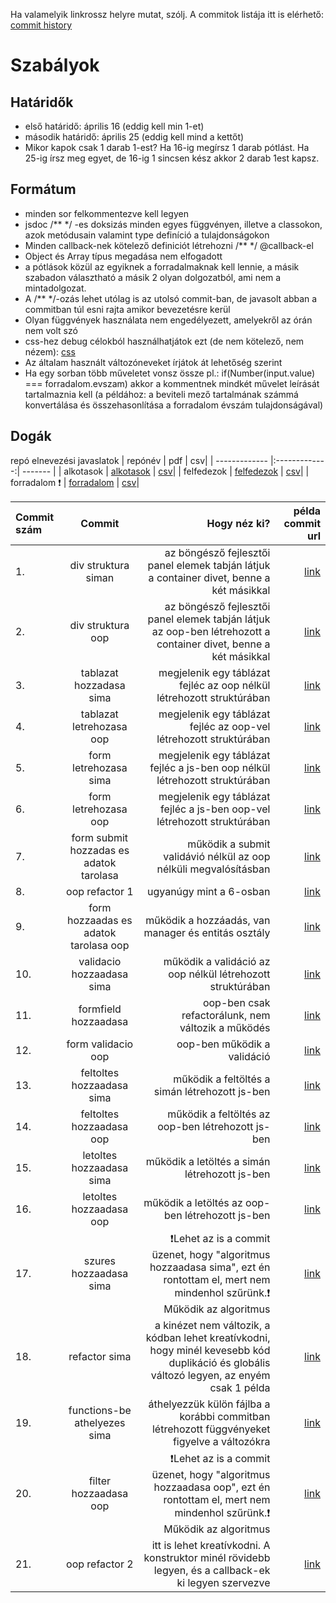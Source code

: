 Ha valamelyik linkrossz helyre mutat, szólj. A commitok listája itt is elérhető:
[commit history](https://github.com/gomszab/jav_ref2/commits/main/)

# Szabályok
## Határidők
- első határidő: április 16 (eddig kell min 1-et)
- második határidő: április 25 (eddig kell mind a kettőt)
- Mikor kapok csak 1 darab 1-est? Ha 16-ig megírsz 1 darab pótlást. Ha 25-ig írsz meg egyet, de 16-ig 1 sincsen kész akkor 2 darab 1est kapsz.

## Formátum
- minden sor felkommentezve kell legyen
- jsdoc /** */ -es doksizás minden egyes függvényen, illetve a classokon, azok metódusain valamint type definíció a tulajdonságokon
- Minden callback-nek kötelező definiciót létrehozni /** */ @callback-el
- Object és Array típus megadása nem elfogadott
- a pótlások közül az egyiknek a forradalmaknak kell lennie, a másik szabadon választható a másik 2 olyan dolgozatból, ami nem a mintadolgozat.
- A /** */-ozás lehet utólag is az utolsó commit-ban, de javasolt abban a commitban túl esni rajta amikor bevezetésre kerül
- Olyan függvények használata nem engedélyezett, amelyekről az órán nem volt szó
- css-hez debug célokból használhatjátok ezt (de nem kötelező, nem nézem): [css](./style.css)
- Az általam használt változóneveket írjátok át lehetőség szerint
- Ha egy sorban több műveletet vonsz össze pl.: if(Number(input.value) === forradalom.evszam) akkor a kommentnek mindkét művelet leírását tartalmaznia kell (a példához: a beviteli mező tartalmának számmá konvertálása és összehasonlítása a forradalom évszám tulajdonságával)

## Dogák
repó elnevezési javaslatok
| repónév        | pdf           | csv|
| ------------- |:-------------:| ------- |
| alkotasok | [alkotasok](./alkotasok/Dolgozatalkotasok.pdf) | [csv](./alkotasok/data.csv)|
| felfedezok | [felfedezok](./felfedezok/Dolgozatfelfedezok.pdf) | [csv](./felfedezok/data.csv)|
| forradalom ❗ | [forradalom](./forradalom/Dolgozatforradalmak.pdf) | [csv](./forradalom/data.csv)|


| Commit szám | Commit        | Hogy néz ki?  | példa commit url |
|:------------|:------:| -----:|----:| 
| 1. | div struktura siman | az böngésző fejlesztői panel elemek tabján látjuk a container divet, benne a két másikkal | [link](https://github.com/gomszab/jav_ref2/tree/b45ba0168a629fc4c170ec45e64badd7c3f92ba2) | 
| 2. |div struktura oop | az böngésző fejlesztői panel elemek tabján látjuk az oop-ben létrehozott a container divet, benne a két másikkal | [link](https://github.com/gomszab/jav_ref2/tree/5899c805a2650c45936116b22b4280185c519948) | 
| 3. | tablazat hozzadasa sima | megjelenik egy táblázat fejléc az oop nélkül létrehozott struktúrában| [link](https://github.com/gomszab/jav_ref2/tree/b31b805dfdbe4170a6bac728d169222b9d3989b2) | 
| 4. | tablazat letrehozasa oop | megjelenik egy táblázat fejléc az oop-vel létrehozott struktúrában | [link](https://github.com/gomszab/jav_ref2/tree/1625f34185f84fd7b2a9acedb2add9a710418067) | 
| 5. | form letrehozasa sima | megjelenik egy táblázat fejléc a js-ben oop nélkül létrehozott struktúrában | [link](https://github.com/gomszab/jav_ref2/tree/f3d70a731afd5e9819e1c3e2e6c8a0771a39b123) | 
| 6. | form letrehozasa oop | megjelenik egy táblázat fejléc a js-ben oop-vel létrehozott struktúrában | [link](https://github.com/gomszab/jav_ref2/tree/2734cfaffc7a71d4c26e583128d2fbe4c9c0aa87) | 
| 7. | form submit hozzadas es adatok tarolasa | működik a submit validávió nélkül az oop nélküli megvalósításban | [link](https://github.com/gomszab/jav_ref2/tree/3d27ea05d2dc47c52b6c3e16444106bfc0cb5d5a) | 
| 8. | oop refactor 1 | ugyanúgy mint a 6-osban | [link](https://github.com/gomszab/jav_ref2/tree/1bed952c5dd1bcd14623a4b0bc7c4b6a51a5e21c) | 
| 9. | form hozzaadas es adatok tarolasa oop | működik a hozzáadás, van manager és entitás osztály | [link](https://github.com/gomszab/jav_ref2/commit/35256325ec6749bf6d1f66bac69d3c4eae14b2fb)| 
| 10. | validacio hozzaadasa sima | működik a validáció az oop nélkül létrehozott struktúrában | [link](https://github.com/gomszab/jav_ref2/tree/319d2c9f3b7d422d41e66d2051ac0e9e0cee6b7e)| 
| 11. | formfield hozzaadasa | oop-ben csak refactorálunk, nem változik a működés | [link](https://github.com/gomszab/jav_ref2/tree/04732c12ca14b828c727e4f83fa085b81ea1b557)| 
| 12. | form validacio oop | oop-ben működik a validáció | [link](https://github.com/gomszab/jav_ref2/tree/aca2807e0da70f3dc7fbd70fca76b4db8755ae93)|
| 13. | feltoltes hozzaadasa sima | működik a feltöltés a simán létrehozott js-ben | [link](https://github.com/gomszab/jav_ref2/tree/ce00601aba821d42a523db151f2cf142dbc9ddc8)|
| 14. | feltoltes hozzaadasa oop | működik a feltöltés az oop-ben létrehozott js-ben | [link](https://github.com/gomszab/jav_ref2/tree/75296ede6f080c8068ca155fe61891f928b2163a)|
| 15. |letoltes hozzaadasa sima | működik a letöltés a simán létrehozott js-ben | [link](https://github.com/gomszab/jav_ref2/tree/7e3a31f691fa550a959ded9f3b3130c3529d6003)|
| 16. |letoltes hozzaadasa oop | működik a letöltés az oop-ben létrehozott js-ben | [link](https://github.com/gomszab/jav_ref2/tree/60adcccf7ad8ebd0e3ffbee0e18b51bf1f889a2e)|
| 17. |szures hozzaadasa sima | ❗Lehet az is a commit üzenet, hogy "algoritmus hozzaadasa sima", ezt én rontottam el, mert nem mindenhol szűrünk.❗ Működik az algoritmus | [link](https://github.com/gomszab/jav_ref2/tree/1ea602a6e0558b8cc6817f67d53929b93f3e5955)|
| 18. |refactor sima | a kinézet nem változik, a kódban lehet kreatívkodni, hogy minél kevesebb kód duplikáció és globális változó legyen, az enyém csak 1 példa | [link](https://github.com/gomszab/jav_ref2/tree/21394066f227bc953c4e42ea77f7c5df2ff1b295)|
| 19. |functions-be athelyezes sima | áthelyezzük külön fájlba a korábbi commitban létrehozott függvényeket figyelve a változókra | [link](https://github.com/gomszab/jav_ref2/tree/02defafa9ca9aa3a6de0a221552b8de0df0a9950)|
| 20. |filter hozzaadasa oop | ❗Lehet az is a commit üzenet, hogy "algoritmus hozzaadasa oop", ezt én rontottam el, mert nem mindenhol szűrünk.❗ Működik az algoritmus | [link](https://github.com/gomszab/jav_ref2/tree/e73d7275a0e968b626cee3ad5a075db9c085c5cb)|
| 21. |oop refactor 2 | itt is lehet kreatívkodni. A konstruktor minél rövidebb legyen, és a callback-ek ki legyen szervezve | [link](https://github.com/gomszab/jav_ref2/tree/05000d00d8b569a4524014b6a502a0c179d3cc7b)|